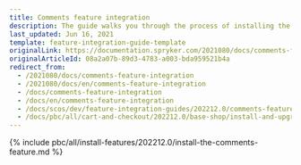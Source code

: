 ```yaml
---
title: Comments feature integration
description: The guide walks you through the process of installing the Comments feature into your project.
last_updated: Jun 16, 2021
template: feature-integration-guide-template
originalLink: https://documentation.spryker.com/2021080/docs/comments-feature-integration
originalArticleId: 08a2a07b-89d3-4783-a003-bda959521b4a
redirect_from:
  - /2021080/docs/comments-feature-integration
  - /2021080/docs/en/comments-feature-integration
  - /docs/comments-feature-integration
  - /docs/en/comments-feature-integration
  - /docs/scos/dev/feature-integration-guides/202212.0/comments-feature-integration.html
  - /docs/pbc/all/cart-and-checkout/202212.0/base-shop/install-and-upgrade/install-features/install-the-comments-feature.html
---
```


{% include pbc/all/install-features/202212.0/install-the-comments-feature.md %} <!-- To edit, see /_includes/pbc/all/install-features/202212.0/install-the-comments-feature.md -->
